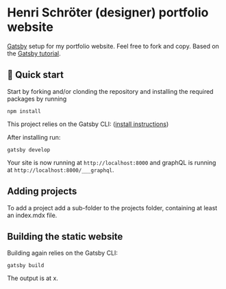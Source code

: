 # Henri Schröter (designer) portfolio website

[Gatsby](https://www.gatsbyjs.com) setup for my portfolio website. Feel free to
fork and copy. Based on the
[Gatsby tutorial](https://www.gatsbyjs.com/docs/tutorial/).

## 🚀 Quick start

Start by forking and/or clonding the repository and installing the required
packages by running

```shell
npm install
```

This project relies on the Gatsby CLI:
([install instructions](https://www.gatsbyjs.com/docs/tutorial/part-0/#gatsby-cli))

After installing run:

```shell
gatsby develop
```

Your site is now running at `http://localhost:8000` and graphQL is running at
`http://localhost:8000/___graphql`.

## Adding projects

To add a project add a sub-folder to the projects folder, containing at least an
index.mdx file.

## Building the static website

Building again relies on the Gatsby CLI:

```shell
gatsby build
```

The output is at x.
